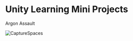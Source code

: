 # Unity Learning Mini Projects
Argon Assault

![CaptureSpaces](https://user-images.githubusercontent.com/113841716/199614782-bbfb8650-3b25-4212-b0b0-5e7913a3f3f5.PNG)
